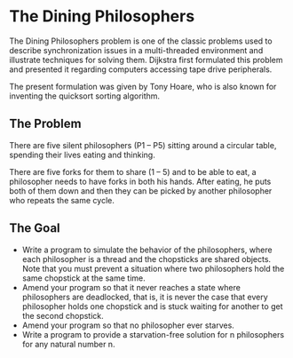 # The Dining Philosophers

The Dining Philosophers problem is one of the classic problems used to describe synchronization issues in a multi-threaded environment and illustrate techniques for solving them. Dijkstra first formulated this problem and presented it regarding computers accessing tape drive peripherals.

The present formulation was given by Tony Hoare, who is also known for inventing the quicksort sorting algorithm. 

## The Problem

There are five silent philosophers (P1 – P5) sitting around a circular table, spending their lives eating and thinking.

There are five forks for them to share (1 – 5) and to be able to eat, a philosopher needs to have forks in both his hands. After eating, he puts both of them down and then they can be picked by another philosopher who repeats the same cycle.

## The Goal

- Write a program to simulate the behavior of the philosophers, where each philosopher is a thread and the chopsticks are shared objects. Note that you must prevent a situation where two philosophers hold the same chopstick at the same time. 
- Amend your program so that it never reaches a state where philosophers are deadlocked, that is, it is never the case that every philosopher holds one chopstick and is stuck waiting for another to get the second chopstick.
- Amend your program so that no philosopher ever starves.
- Write a program to provide a starvation-free solution for n philosophers for any natural number n.